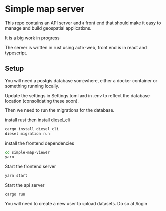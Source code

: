 # Simple map server 

This repo contains an API server and a front end that should make it easy to manage and build geospatial applications.

It is a big work in progress

The server is written in rust using actix-web, front end is in react and typescript.

## Setup

You will need a postgis database somewhere, either a docker container or something running locally.

Update the settings in Settings.toml and in .env to reflect the database location (consolidating these soon). 

Then we need to run the migrations for the database. 

install rust then install diesel_cli

```bash
cargo install diesel_cli
diesel migration run 
```

install the frontend dependencies 

```bash
cd simple-map-viewer
yarn 
```

Start the frontend server 

```bash
yarn start 
```

Start the api server 

```
cargo run 
```

You will need to create a new user to upload datasets. Do so at /login 
